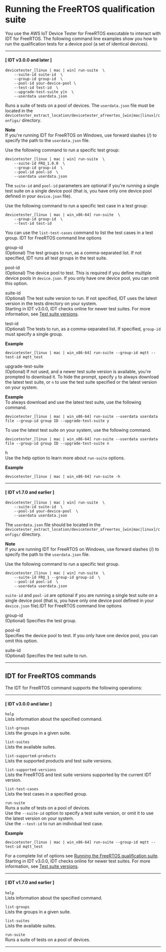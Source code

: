 # Running the FreeRTOS qualification suite<a name="run-tests"></a>

You use the AWS IoT Device Tester for FreeRTOS executable to interact with IDT for FreeRTOS\. The following command line examples show you how to run the qualification tests for a device pool \(a set of identical devices\)\.

------
#### [ IDT v3\.0\.0 and later ]

```
devicetester_[linux | mac | win] run-suite  \
    --suite-id suite-id  \
    --group-id group-id  \
    --pool-id your-device-pool \
    --test-id test-id  \
    --upgrade-test-suite y|n  \
    --userdata userdata.json
```

Runs a suite of tests on a pool of devices\. The `userdata.json` file must be located in the `devicetester_extract_location/devicetester_afreertos_[win|mac|linux]/configs/` directory\.

**Note**  
If you're running IDT for FreeRTOS on Windows, use forward slashes \(/\) to specify the path to the `userdata.json` file\.

Use the following command to run a specific test group:

```
devicetester_[linux | mac | win] run-suite  \
    --suite-id FRQ_1.0.0  \
    --group-id group-id  \
    --pool-id pool-id  \
    --userdata userdata.json
```

The `suite-id` and `pool-id` parameters are optional if you're running a single test suite on a single device pool \(that is, you have only one device pool defined in your `device.json` file\)\.

Use the following command to run a specific test case in a test group:

```
devicetester_[linux | mac | win_x86-64] run-suite  \
    --group-id group-id  \
    --test-id test-id
```

You can use the `list-test-cases` command to list the test cases in a test group\. IDT for FreeRTOS command line options

group\-id  
\(Optional\) The test groups to run, as a comma\-separated list\. If not specified, IDT runs all test groups in the test suite\.

pool\-id  
\(Optional\) The device pool to test\. This is required if you define multiple device pools in `device.json`\. If you only have one device pool, you can omit this option\.

suite\-id  
\(Optional\) The test suite version to run\. If not specified, IDT uses the latest version in the tests directory on your system\.  
Starting in IDT v3\.0\.0, IDT checks online for newer test suites\. For more information, see [Test suite versions](idt-test-suite-versions.md)\.

test\-id  
\(Optional\) The tests to run, as a comma\-separated list\. If specified, `group-id` must specify a single group\.  

**Example**  

```
devicetester_[linux | mac | win_x86-64] run-suite --group-id mqtt --test-id mqtt_test
```

upgrade\-test\-suite  
\(Optional\) If not used, and a newer test suite version is available, you're prompted to download it\. To hide the prompt, specify `y` to always download the latest test suite, or `n` to use the test suite specified or the latest version on your system\.  

**Example**  
To always download and use the latest test suite, use the following command\.  

```
devicetester_[linux | mac | win_x86-64] run-suite --userdata userdata file --group-id group ID --upgrade-test-suite y
```
To use the latest test suite on your system, use the following command\.  

```
devicetester_[linux | mac | win_x86-64] run-suite --userdata userdata file --group-id group ID --upgrade-test-suite n
```

h  
Use the help option to learn more about `run-suite` options\.  

**Example**  

```
devicetester_[linux | mac | win_x86-64] run-suite -h
```

------
#### [ IDT v1\.7\.0 and earlier ]

```
devicetester_[linux | mac | win] run-suite  \
    --suite-id suite-id  \
    --pool-id your-device-pool  \
    --userdata userdata.json
```

The `userdata.json` file should be located in the `devicetester_extract_location/devicetester_afreertos_[win|mac|linux]/configs/` directory\.

**Note**  
If you are running IDT for FreeRTOS on Windows, use forward slashes \(/\) to specify the path to the `userdata.json` file\.

Use the following command to run a specific test group\.

```
devicetester_[linux | mac | win] run-suite  \
    --suite-id FRQ_1 --group-id group-id  \
    --pool-id pool-id  \
    --userdata userdata.json
```

`suite-id` and `pool-id` are optional if you are running a single test suite on a single device pool \(that is, you have only one device pool defined in your `device.json` file\)\.IDT for FreeRTOS command line options

group\-id  
\(Optional\) Specifies the test group\.

pool\-id  
Specifies the device pool to test\. If you only have one device pool, you can omit this option\.

suite\-id  
\(Optional\) Specifies the test suite to run\.

------

## IDT for FreeRTOS commands<a name="dt-cli"></a>

The IDT for FreeRTOS command supports the following operations:

------
#### [ IDT v3\.0\.0 and later ]

`help`  
Lists information about the specified command\.

`list-groups`  
Lists the groups in a given suite\.

`list-suites`  
Lists the available suites\.

`list-supported-products`  
Lists the supported products and test suite versions\.

`list-supported-versions`  
Lists the FreeRTOS and test suite versions supported by the current IDT version\.

`list-test-cases`  
Lists the test cases in a specified group\.

`run-suite`  
Runs a suite of tests on a pool of devices\.  
Use the `--suite-id` option to specify a test suite version, or omit it to use the latest version on your system\.  
Use the `--test-id` to run an individual test case\.  

**Example**  

```
devicetester_[linux | mac | win_x86-64] run-suite --group-id mqtt --test-id mqtt_test
```
For a complete list of options see [Running the FreeRTOS qualification suite](#run-tests)\.   
Starting in IDT v3\.0\.0, IDT checks online for newer test suites\. For more information, see [Test suite versions](idt-test-suite-versions.md)\.

------
#### [ IDT v1\.7\.0 and earlier ]

`help`  
Lists information about the specified command\.

`list-groups`  
Lists the groups in a given suite\.

`list-suites`  
Lists the available suites\.

`run-suite`  
Runs a suite of tests on a pool of devices\.

------
